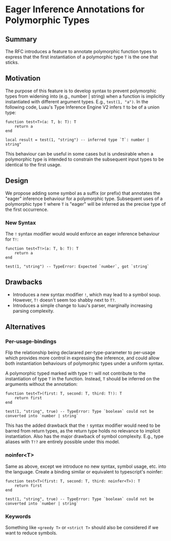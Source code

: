 # Eager Inference Annotations for Polymorphic Types

## Summary  

The RFC introduces a feature to annotate polymorphic function types to express that the first instantiation of a polymorphic type `T` is the one that sticks. 

## Motivation  

The purpose of this feature is to develop syntax to prevent polymorphic types from widening into (e.g., number | string) when a function is implicitly instantiated with different argument types. E.g., `test(1, "a")`. In the following code, Luau's Type Inference Engine V2 infers `T` to be of a union type:

```luau
function test<T>(a: T, b: T): T
    return a
end

local result = test(1, "string") -- inferred type `T`: number | string"
```

This behaviour can be useful in some cases but is undesirable when a polymorphic type is intended to constrain the subsequent input types to be identical to the first usage.

## Design  

We propose adding some symbol as a suffix (or prefix) that annotates the "eager" inference behaviour for a polymorphic type.
Subsequent uses of a polymorphic type `T` where `T` is "eager" will be inferred as the precise type of the first occurrence.

### New Syntax

The `!` syntax modifier would would enforce an eager inference behaviour for `T!`:

```luau
function test<T!>(a: T, b: T): T
    return a
end

test(1, "string") -- TypeError: Expected `number`, got `string`
```

## Drawbacks  

- Introduces a new syntax modifier `!`, which may lead to a symbol soup. However, `T!` doesn't seem too shabby next to `T?`.
- Introduces a simple change to luau's parser, marginally increasing parsing complexity.

## Alternatives  
### Per-usage-bindings
Flip the relationship being declarared per-type-parameter to per-usage which provides more control in expressing the inference, and could allow both instantiation behaviours of polymorphic types under a uniform syntax.

A polymorphic typed marked with type `T!` will not contribute to the instantiation of type `T` in the function. Instead, `T` should be inferred on the arguments without the annotation:

```luau
function test<T>(first: T, second: T, third: T!): T
    return first
end

test(1, "string", true) -- TypeError: Type `boolean` could not be converted into `number | string`
```

This has the added drawback that the `!` syntax modifier would need to be barred from return types, as the return type holds no relevance to implicit instantiation.
Also has the major drawback of symbol complexity. E.g., type aliases with `T!?` are entirely possible under this model.

### noinfer\<T\>
Same as above, except we introduce no new syntax, symbol usage, etc. into the language. Create a binding similar or equivalent to typescript's noinfer<T>:

```luau
function test<T>(first: T, second: T, third: noinfer<T>): T
    return first
end

test(1, "string", true) -- TypeError: Type `boolean` could not be converted into `number | string`
```

### Keywords
Something like `<greedy T>` or `<strict T>` should also be considered if we want to reduce symbols.
